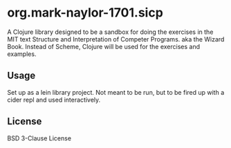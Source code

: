 # org.mark-naylor-1701.sicp

A Clojure library designed to be a sandbox for doing the exercises in the MIT text Structure and Interpretation of Competer Programs. aka the Wizard Book. Instead of Scheme, Clojure will be used for the exercises and examples.

## Usage

Set up as a lein library project. Not meant to be run, but to be fired up with a cider repl and used interactively.

## License

BSD 3-Clause License

<!-- ------------------------------------------------------------------------------ -->
<!-- BSD 3-Clause License -->

<!-- Copyright © 2021, Mark W. Naylor -->
<!-- All rights reserved. -->

<!-- Redistribution and use in source and binary forms, with or without -->
<!-- modification, are permitted provided that the following conditions are met: -->

<!-- 1. Redistributions of source code must retain the above copyright notice, this -->
<!--    list of conditions and the following disclaimer. -->

<!-- 2. Redistributions in binary form must reproduce the above copyright notice, -->
<!--    this list of conditions and the following disclaimer in the documentation -->
<!--    and/or other materials provided with the distribution. -->

<!-- 3. Neither the name of the copyright holder nor the names of its -->
<!--    contributors may be used to endorse or promote products derived from -->
<!--    this software without specific prior written permission. -->

<!-- THIS SOFTWARE IS PROVIDED BY THE COPYRIGHT HOLDERS AND CONTRIBUTORS "AS IS" -->
<!-- AND ANY EXPRESS OR IMPLIED WARRANTIES, INCLUDING, BUT NOT LIMITED TO, THE -->
<!-- IMPLIED WARRANTIES OF MERCHANTABILITY AND FITNESS FOR A PARTICULAR PURPOSE ARE -->
<!-- DISCLAIMED. IN NO EVENT SHALL THE COPYRIGHT HOLDER OR CONTRIBUTORS BE LIABLE -->
<!-- FOR ANY DIRECT, INDIRECT, INCIDENTAL, SPECIAL, EXEMPLARY, OR CONSEQUENTIAL -->
<!-- DAMAGES (INCLUDING, BUT NOT LIMITED TO, PROCUREMENT OF SUBSTITUTE GOODS OR -->
<!-- SERVICES; LOSS OF USE, DATA, OR PROFITS; OR BUSINESS INTERRUPTION) HOWEVER -->
<!-- CAUSED AND ON ANY THEORY OF LIABILITY, WHETHER IN CONTRACT, STRICT LIABILITY, -->
<!-- OR TORT (INCLUDING NEGLIGENCE OR OTHERWISE) ARISING IN ANY WAY OUT OF THE USE -->
<!-- OF THIS SOFTWARE, EVEN IF ADVISED OF THE POSSIBILITY OF SUCH DAMAGE. -->
